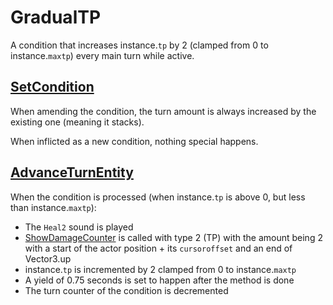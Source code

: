 # GradualTP
A condition that increases instance.`tp` by 2 (clamped from 0 to instance.`maxtp`) every main turn while active.

## [SetCondition](../Conditions%20methods/SetCondition.md)
When amending the condition, the turn amount is always increased by the existing one (meaning it stacks).

When inflicted as a new condition, nothing special happens.

## [AdvanceTurnEntity](../../Battle%20flow/AdvanceTurnEntity.md)
When the condition is processed (when instance.`tp` is above 0, but less than instance.`maxtp`):

- The `Heal2` sound is played
- [ShowDamageCounter](../../Visual%20rendering/ShowDamageCounter.md) is called with type 2 (TP) with the amount being 2 with a start of the actor position + its `cursoroffset` and an end of Vector3.up
- instance.`tp` is incremented by 2 clamped from 0 to instance.`maxtp`
- A yield of 0.75 seconds is set to happen after the method is done
- The turn counter of the condition is decremented
